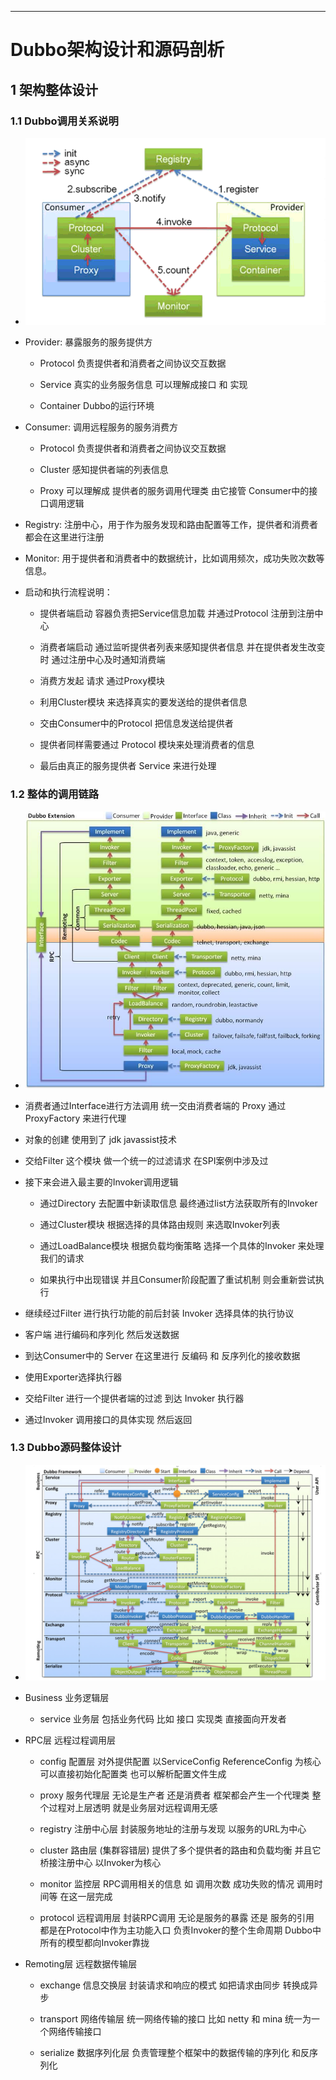 ------



# Dubbo架构设计和源码剖析

## 1 架构整体设计

### 1.1 Dubbo调用关系说明

- ![](images/Dubbo调用关系说明.png)

- Provider: 暴露服务的服务提供方

    - Protocol 负责提供者和消费者之间协议交互数据

    - Service 真实的业务服务信息 可以理解成接口 和 实现

    - Container Dubbo的运行环境

- Consumer: 调用远程服务的服务消费方

    - Protocol 负责提供者和消费者之间协议交互数据

    - Cluster 感知提供者端的列表信息

    - Proxy 可以理解成 提供者的服务调用代理类 由它接管 Consumer中的接口调用逻辑

- Registry: 注册中心，用于作为服务发现和路由配置等工作，提供者和消费者都会在这里进行注册

- Monitor: 用于提供者和消费者中的数据统计，比如调用频次，成功失败次数等信息。

- 启动和执行流程说明：

    - 提供者端启动 容器负责把Service信息加载 并通过Protocol 注册到注册中心
    
    - 消费者端启动 通过监听提供者列表来感知提供者信息 并在提供者发生改变时 通过注册中心及时通知消费端
    
    - 消费方发起 请求 通过Proxy模块
    
    - 利用Cluster模块 来选择真实的要发送给的提供者信息
    
    - 交由Consumer中的Protocol 把信息发送给提供者
    
    - 提供者同样需要通过 Protocol 模块来处理消费者的信息
    
    - 最后由真正的服务提供者 Service 来进行处理

### 1.2 整体的调用链路

- ![](images/整体的调用链路.jpg)

- 消费者通过Interface进行方法调用 统一交由消费者端的 Proxy 通过ProxyFactory 来进行代理

- 对象的创建 使用到了 jdk javassist技术

- 交给Filter 这个模块 做一个统一的过滤请求 在SPI案例中涉及过

- 接下来会进入最主要的Invoker调用逻辑

    - 通过Directory 去配置中新读取信息 最终通过list方法获取所有的Invoker

    - 通过Cluster模块 根据选择的具体路由规则 来选取Invoker列表

    - 通过LoadBalance模块 根据负载均衡策略 选择一个具体的Invoker 来处理我们的请求

    - 如果执行中出现错误 并且Consumer阶段配置了重试机制 则会重新尝试执行

- 继续经过Filter 进行执行功能的前后封装 Invoker 选择具体的执行协议

- 客户端 进行编码和序列化 然后发送数据

- 到达Consumer中的 Server 在这里进行 反编码 和 反序列化的接收数据

- 使用Exporter选择执行器

- 交给Filter 进行一个提供者端的过滤 到达 Invoker 执行器

- 通过Invoker 调用接口的具体实现 然后返回

### 1.3 Dubbo源码整体设计

- ![](images/Dubbo源码整体设计.png)

- Business 业务逻辑层

    - service 业务层 包括业务代码 比如 接口 实现类 直接面向开发者

- RPC层 远程过程调用层

    - config 配置层 对外提供配置 以ServiceConfig ReferenceConfig 为核心 可以直接初始化配置类 也可以解析配置文件生成
    
    - proxy 服务代理层 无论是生产者 还是消费者 框架都会产生一个代理类 整个过程对上层透明 就是业务层对远程调用无感
    
    - registry 注册中心层 封装服务地址的注册与发现 以服务的URL为中心

    - cluster 路由层 (集群容错层) 提供了多个提供者的路由和负载均衡 并且它桥接注册中心 以Invoker为核心

    - monitor 监控层 RPC调用相关的信息 如 调用次数 成功失败的情况 调用时间等 在这一层完成

    - protocol 远程调用层 封装RPC调用 无论是服务的暴露 还是 服务的引用 都是在Protocol中作为主功能入口 负责Invoker的整个生命周期 Dubbo中所有的模型都向Invoker靠拢
    
- Remoting层 远程数据传输层

    - exchange 信息交换层 封装请求和响应的模式 如把请求由同步 转换成异步

    - transport 网络传输层 统一网络传输的接口 比如 netty 和 mina 统一为一个网络传输接口

    - serialize 数据序列化层 负责管理整个框架中的数据传输的序列化 和反序列化